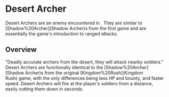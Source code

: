 # Desert Archer

Desert Archers are an enemy encountered in . They are similar to [Shadow%20Archer](Shadow Archer)s from the first game and are essentially the game's introduction to ranged attacks.
## Overview

"Deadly accurate archers from the desert, they will attack nearby soldiers."
Desert Archers are functionally identical to the [Shadow%20Archer](Shadow Archer)s from the original [Kingdom%20Rush](Kingdom Rush) game, with the only differences being less HP and bounty, and faster speed. Desert Archers will fire at the player's soldiers from a distance, easily cutting them down in seconds.